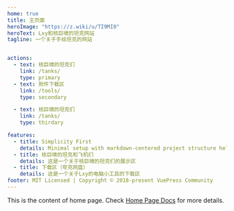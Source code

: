 ```yaml
---
home: true
title: 主页面
heroImage: "https://z.wiki/u/TI9MI0"
heroText: Lxy和核巨啸的坦克网站
tagline: 一个关于手绘坦克的网站


actions:
  - text: 核巨啸的坦克们
    link: /tanks/
    type: primary
  - text: 附件下载区
    link: /tools/
    type: secondary

  - text: 核巨啸的坦克们
    link: /tanks/
    type: thirdary 

features:
  - title: Simplicity First
    details: Minimal setup with markdown-centered project structure helps you focus on writing.
  - title: 核巨啸的坦克和飞机们
    details: 这是一个关于核巨啸的坦克们的展示区
  - title: 下载区（夸克网盘）
    details: 这是一个关于Lxy的电脑小工具的下载区
footer: MIT Licensed | Copyright © 2018-present VuePress Community
---
```


This is the content of home page. Check [Home Page Docs][default-theme-home] for more details.

[default-theme-home]: https://vuejs.press/reference/default-theme/frontmatter.html#home-page
